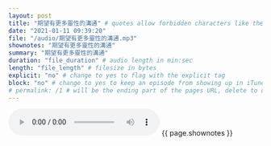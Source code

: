 ```yaml
---
layout: post
title: "期望有更多靈性的溝通" # quotes allow forbidden characters like the colon
date: "2021-01-11 09:39:20"
file: "/audio/期望有更多靈性的溝通.mp3"
shownotes: "期望有更多靈性的溝通"
summary: "期望有更多靈性的溝通"
duration: "file_duration" # audio length in min:sec
length: "file_length" # filesize in bytes
explicit: "no" # change to yes to flag with the explicit tag
block: "no" # change to yes to keep an episode from showing up in iTunes
# permalink: /1 # will be the ending part of the pages URL, delete to default to the title
---
```


<audio controls>
<source src="{{site.url}}{{site.baseurl}}{{ page.file }}" type="audio/x-mp3">
Your browser does not support the audio element.
</audio>
{{ page.shownotes }}
